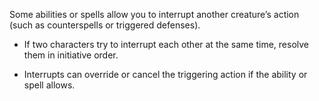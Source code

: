 Some abilities or spells allow you to interrupt another creature’s action (such as counterspells or triggered defenses).

- If two characters try to interrupt each other at the same time, resolve them in initiative order.
    
- Interrupts can override or cancel the triggering action if the ability or spell allows.